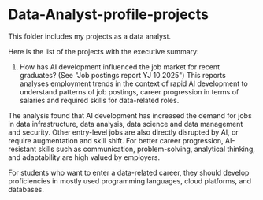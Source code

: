 # Data-Analyst-profile-projects
This folder includes my projects as a data analyst.

Here is the list of the projects with the executive summary:

1. How has AI development influenced the job market for recent graduates? (See "Job postings report YJ 10.2025")
This reports analyses employment trends in the context of rapid AI development to understand patterns of job postings, career progression in terms of salaries and required skills for data-related roles.

The analysis found that AI development has increased the demand for jobs in data infrastructure, data analysis, data science and data management and security. Other entry-level jobs are also directly disrupted by AI, or require augmentation and skill shift. For better career progression, AI-resistant skills such as communication, problem-solving, analytical thinking, and adaptability are high valued by employers.

For students who want to enter a data-related career, they should develop proficiencies in mostly used programming languages, cloud platforms, and databases.
